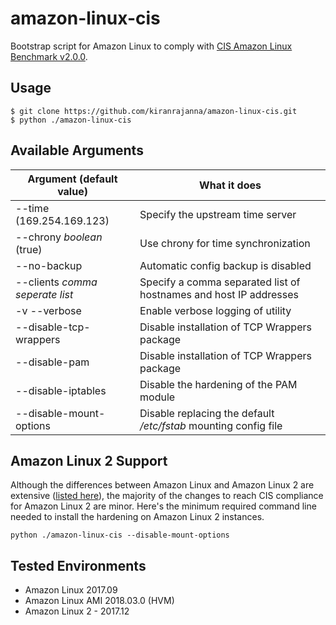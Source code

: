 # amazon-linux-cis

Bootstrap script for Amazon Linux to comply with [CIS Amazon Linux Benchmark v2.0.0](https://www.cisecurity.org/benchmark/amazon_linux/).

## Usage
```
$ git clone https://github.com/kiranrajanna/amazon-linux-cis.git
$ python ./amazon-linux-cis
```

## Available Arguments
Argument (default value) | What it does 
------------ | -------------
--time (169.254.169.123) | Specify the upstream time server
--chrony *boolean* (true) | Use chrony for time synchronization
--no-backup | Automatic config backup is disabled
--clients *comma seperate list* | Specify a comma separated list of hostnames and host IP addresses
-v --verbose | Enable verbose logging of utility
--disable-tcp-wrappers | Disable installation of TCP Wrappers package
--disable-pam | Disable installation of TCP Wrappers package
--disable-iptables | Disable the hardening of the PAM module
--disable-mount-options | Disable replacing the default */etc/fstab* mounting config file


## Amazon Linux 2 Support
Although the differences between Amazon Linux and Amazon Linux 2 are extensive ([listed here](https://aws.amazon.com/amazon-linux-2/faqs/)), the majority of the changes to reach CIS compliance for Amazon Linux 2 are minor. Here's the minimum required command line needed to install the hardening on Amazon Linux 2 instances.

```
python ./amazon-linux-cis --disable-mount-options
```

## Tested Environments
- Amazon Linux 2017.09
- Amazon Linux AMI 2018.03.0 (HVM)
- Amazon Linux 2 - 2017.12
